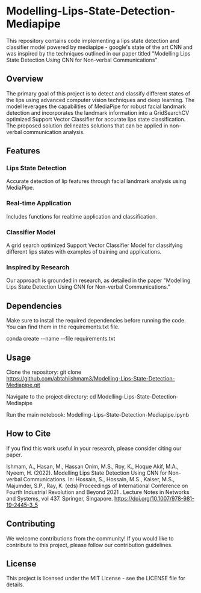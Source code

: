 # Modelling-Lips-State-Detection-Mediapipe
This repository contains code implementing a lips state detection and classifier model powered by mediapipe - google's state of the art CNN and was inspired by the techniques outlined in our paper titled "Modelling Lips State Detection Using CNN for Non-verbal Communications"


## Overview
The primary goal of this project is to detect and classify different states of the lips using advanced computer vision techniques and deep learning. The model leverages the capabilities of MediaPipe for robust facial landmark detection and incorporates the landmark information into a GridSearchCV optimized Support Vector Classifier for accurate lips state classification. The proposed solution delineates solutions that can be applied in non-verbal communication analysis.

## Features
### Lips State Detection
Accurate detection of lip features through facial landmark analysis using MediaPipe.

### Real-time Application
Includes functions for realtime application and classification.

### Classifier Model
A grid search optimized Support Vector Classifier Model for classifying different lips states with examples of training and applications.

### Inspired by Research
Our approach is grounded in research, as detailed in the paper "Modelling Lips State Detection Using CNN for Non-verbal Communications."

## Dependencies
Make sure to install the required dependencies before running the code. You can find them in the requirements.txt file.

conda create --name <env> --file requirements.txt 

## Usage
Clone the repository: git clone https://github.com/abtahiishmam3/Modelling-Lips-State-Detection-Mediapipe.git

Navigate to the project directory: cd Modelling-Lips-State-Detection-Mediapipe

Run the main notebook: Modelling-Lips-State-Detection-Mediapipe.ipynb

## How to Cite
If you find this work useful in your research, please consider citing our paper.

Ishmam, A., Hasan, M., Hassan Onim, M.S., Roy, K., Hoque Akif, M.A., Nyeem, H. (2022). Modelling Lips State Detection Using CNN for Non-verbal Communications. In: Hossain, S., Hossain, M.S., Kaiser, M.S., Majumder, S.P., Ray, K. (eds) Proceedings of International Conference on Fourth Industrial Revolution and Beyond 2021 . Lecture Notes in Networks and Systems, vol 437. Springer, Singapore. https://doi.org/10.1007/978-981-19-2445-3_5

## Contributing
We welcome contributions from the community! If you would like to contribute to this project, please follow our contribution guidelines.

## License 
This project is licensed under the MIT License - see the LICENSE file for details. 
